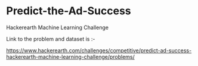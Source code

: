 # Predict-the-Ad-Success
Hackerearth Machine Learning Challenge

Link to the problem and dataset is :-

https://www.hackerearth.com/challenges/competitive/predict-ad-success-hackerearth-machine-learning-challenge/problems/
